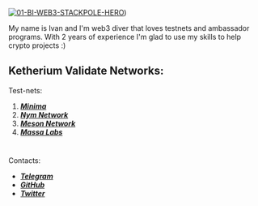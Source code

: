 <a href="https://ibb.co/Bq9qpnx"><img src="https://i.ibb.co/D5Z5Jry/01-BI-WEB3-STACKPOLE-HERO.jpg" alt="01-BI-WEB3-STACKPOLE-HERO" border="0"></a>)  

My name is Ivan and I'm web3 diver that loves testnets and ambassador programs. With 2 years of experience I'm glad to use my skills to help crypto projects :)

## Ketherium Validate Networks:
   
Test-nets:  
1. ***[Minima](https://minima.global/ "Minima")***  
2. ***[Nym Network](https://testnet-milhon-explorer.nymtech.net/nym/mixnodes/3xKqpe2UqBiKrAhXnNW9UTgzGNKvYoogJbma5JMGp46B "Freesson mix-node")***  
3. ***[Meson Network](https://meson.network/ "Meson")***  
4. ***[Massa Labs](https://massa.net/ "Massa" )***  

  
#   
    
 Contacts:  
 * ***[Telegram](https://t.me/saletiable)***  
 * ***[GitHub](https://github.com/Fr33sson "@Fr33sson")***  
 * ***[Twitter](https://twitter.com/AlexFreesson "@AlexFreesson")***


